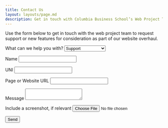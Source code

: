 ```yaml
---
title: Contact Us
layout: layouts/page.md
description: Get in touch with Columbia Business School’s Web Project Team.
---
```


Use the form below to get in touch with the web project team to request support or new features for consideration as part of our website overhaul.

<form name="contact" method="POST" data-netlify="true">
  <p>
    <label for="request-type">What can we help you with?</label>
    <select name="request-type" id="request-type">
      <option value="support" selected>Support</option>
      <option value="feature request">Feature Request</option>
      <option value="feedback">General Feedback</option>
    </select>
  </p>
  <p>
    <label for="name">Name</label>
    <input type="text" name="name" id="name"/>
  </p>
  <p>
    <label for="uni">UNI</label>
    <input type="text" name="uni" id="uni" />
  </p>
  <p>
    <label for="url">Page or Website URL</label>
      <input type="text" name="URL" id="url" />
  </p>
  <p>
    <label for="message">Message</label>
    <textarea name="message" id="message"></textarea>
  </p>
  <p>
    <label for="screenshots">Include a screenshot, if relevant</label>
    <input type="file" name="screenshots" id="screenshots" accept=".jpg,.jpeg,.png,.gif">
  </p>
  <p>
    <button type="submit">Send</button>
  </p>
</form>
